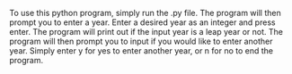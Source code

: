 To use this python program, simply run the .py file. 
The program will then prompt you to enter a year. Enter a desired year as an integer and press enter.
The program will print out if the input year is a leap year or not.
The program will then prompt you to input if you would like to enter another year. 
Simply enter y for yes to enter another year, or n for no to end the program.
